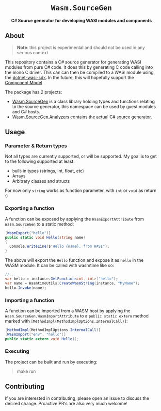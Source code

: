 <div align="center">
  <h1><code>Wasm.SourceGen</code></h1>

  <p>
    <strong>
    C# Source generator for developing WASI modules and components
    </strong>
  </p>
</div>

## About
> **Note**: this project is experimental and should not be used in any serious context

[dotnet-wasi-sdk]: https://github.com/SteveSandersonMS/dotnet-wasi-sdk
[Component Model]: https://github.com/WebAssembly/component-model/blob/main/design/mvp/WIT.md

This repository contains a C# source generator for generating WASI modules from pure C# code. It does this by generating C code calling into the mono C driver. This can can then be compiled to a WASI module using the [dotnet-wasi-sdk]. In the future, this will hopefully support the [Component Model].

The package has 2 projects:
- [Wasm.SourceGen](Wasm.SourceGen) is a class library holding types and functions relating to the source generator, this namespace can be used by guest modules and C# hosts.
- [Wasm.SourceGen.Analyzers](Wasi.SourceGen.Analyzers) contains the actual C# source generator.

## Usage

### Parameter & Return types
Not all types are currently supported, or will be supported. My goal is to get to the following supported at least:
- built-in types (strings, int, float, etc)
- Arrays
- Arbitrary classes and structs 

For now only `string` works as function parameter, with `int` or `void` as return :)

### Exporting a function
A function can be exposed by applying the `WasmExportAttribute` from `Wasm.SourceGen` to a static method:

```csharp
[WasmExport("hello")]
public static void Hello(string name)
{
  Console.WriteLine($"Hello {name}, from WASI");
}
```

The above will export the `Hello` function and expose it as `hello` in the WASM module. It can be called with wasmtime like so:
```csharp
//...
var hello = instance.GetFunction<int, int>("hello");
var name = WasmtimeUtils.CreateWasmString(instance, "MyName");
hello.Invoke(name);

```

### Importing a function
A function can be imported from a WASM host by applying the `Wasm.SourceGen.WasmImportAttribute` to a `public static extern` method marked with `[MethodImpl(MethodImplOptions.InternalCall)]`:
```csharp 
[MethodImpl(MethodImplOptions.InternalCall)]
[WasmImport("env", "hello")]
public static extern void Hello();
```

### Executing

The project can be built and run by executing:
> make run

## Contributing
If you are interested in contributing, please open an issue to discuss the desired change. Proactive PR's are also very much welcome!